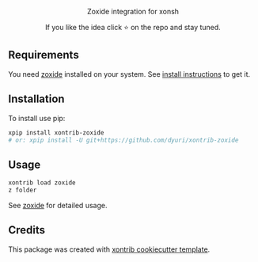 <p align="center">
Zoxide integration for xonsh
</p>

<p align="center">  
If you like the idea click ⭐ on the repo and stay tuned.
</p>


## Requirements

You need [zoxide](https://github.com/ajeetdsouza/zoxide) installed on your system. See [install instructions](https://github.com/ajeetdsouza/zoxide#step-1-installing-zoxide) to get it.

## Installation

To install use pip:

```bash
xpip install xontrib-zoxide
# or: xpip install -U git+https://github.com/dyuri/xontrib-zoxide
```

## Usage

```bash
xontrib load zoxide
z folder
```

See [zoxide](https://github.com/ajeetdsouza/zoxide) for detailed usage.

## Credits

This package was created with [xontrib cookiecutter template](https://github.com/xonsh/xontrib-cookiecutter).

